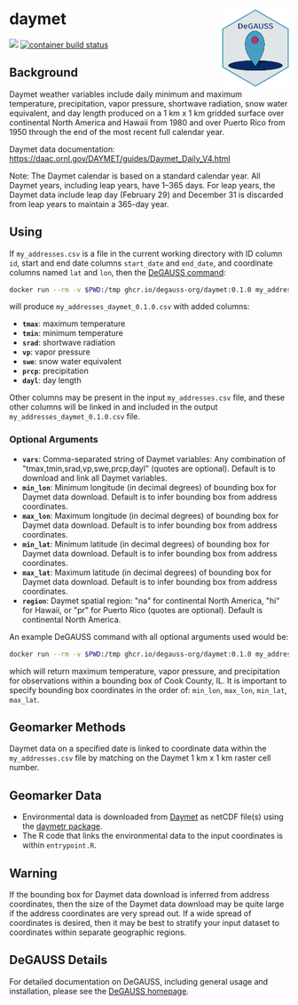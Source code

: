# daymet <a href='https://degauss.org'><img src='https://github.com/degauss-org/degauss_hex_logo/raw/main/PNG/degauss_hex.png' align='right' height='138.5' /></a>

[![](https://img.shields.io/github/v/release/degauss-org/daymet?color=469FC2&label=version&sort=semver)](https://github.com/degauss-org/daymet/releases)
[![container build status](https://github.com/degauss-org/daymet/workflows/build-deploy-release/badge.svg)](https://github.com/degauss-org/daymet/actions/workflows/build-deploy-release.yaml)

## Background

Daymet weather variables include daily minimum and maximum temperature, precipitation, vapor pressure, shortwave radiation, snow water equivalent, and day length produced on a 1 km x 1 km gridded surface over continental North America and Hawaii from 1980 and over Puerto Rico from 1950 through the end of the most recent full calendar year.

Daymet data documentation: https://daac.ornl.gov/DAYMET/guides/Daymet_Daily_V4.html

Note: The Daymet calendar is based on a standard calendar year. All Daymet years, including leap years, have 1–365 days. For leap years, the Daymet data include leap day (February 29) and December 31 is discarded from leap years to maintain a 365-day year.

## Using

If `my_addresses.csv` is a file in the current working directory with ID column `id`, start and end date columns `start_date` and `end_date`, and coordinate columns named `lat` and `lon`, then the [DeGAUSS command](https://degauss.org/using_degauss.html#DeGAUSS_Commands):

```sh
docker run --rm -v $PWD:/tmp ghcr.io/degauss-org/daymet:0.1.0 my_addresses.csv
```

will produce `my_addresses_daymet_0.1.0.csv` with added columns:

- **`tmax`**: maximum temperature
- **`tmin`**: minimum temperature
- **`srad`**: shortwave radiation
- **`vp`**: vapor pressure
- **`swe`**: snow water equivalent
- **`prcp`**: precipitation
- **`dayl`**: day length

Other columns may be present in the input `my_addresses.csv` file, and these other columns will be linked in and included in the output `my_addresses_daymet_0.1.0.csv` file.

### Optional Arguments

- **`vars`**: Comma-separated string of Daymet variables: Any combination of "tmax,tmin,srad,vp,swe,prcp,dayl" (quotes are optional). Default is to download and link all Daymet variables.
- **`min_lon`**: Minimum longitude (in decimal degrees) of bounding box for Daymet data download. Default is to infer bounding box from address coordinates.
- **`max_lon`**: Maximum longitude (in decimal degrees) of bounding box for Daymet data download. Default is to infer bounding box from address coordinates.
- **`min_lat`**: Minimum latitude (in decimal degrees) of bounding box for Daymet data download. Default is to infer bounding box from address coordinates.
- **`max_lat`**: Maximum latitude (in decimal degrees) of bounding box for Daymet data download. Default is to infer bounding box from address coordinates.
- **`region`**: Daymet spatial region: "na" for continental North America, "hi" for Hawaii, or "pr" for Puerto Rico (quotes are optional). Default is continental North America.

An example DeGAUSS command with all optional arguments used would be:

```sh
docker run --rm -v $PWD:/tmp ghcr.io/degauss-org/daymet:0.1.0 my_addresses.csv tmax,vp,prcp -88.263390 -87.525706 41.470117 42.154247 na
```

which will return maximum temperature, vapor pressure, and precipitation for observations within a bounding box of Cook County, IL. It is important to specify bounding box coordinates in the order of: `min_lon`, `max_lon`, `min_lat`, `max_lat`.

## Geomarker Methods

Daymet data on a specified date is linked to coordinate data within the `my_addresses.csv` file by matching on the Daymet 1 km x 1 km raster cell number.

## Geomarker Data

- Environmental data is downloaded from [Daymet](https://daymet.ornl.gov/) as netCDF file(s) using the [daymetr package](https://github.com/bluegreen-labs/daymetr).
- The R code that links the environmental data to the input coordinates is within `entrypoint.R`.

## Warning

If the bounding box for Daymet data download is inferred from address coordinates, then the size of the Daymet data download may be quite large if the address coordinates are very spread out. If a wide spread of coordinates is desired, then it may be best to stratify your input dataset to coordinates within separate geographic regions.

## DeGAUSS Details

For detailed documentation on DeGAUSS, including general usage and installation, please see the [DeGAUSS homepage](https://degauss.org).